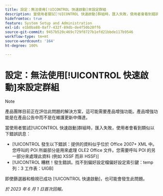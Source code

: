 ```yaml
---
title: 設定：無法使用[!UICONTROL 快速啟動]來設定群組
description: 當使用者嘗試[!UICONTROL 快速啟動]群組時，匯入失敗，使用者會看到錯誤訊息。
hidefromtoc: true
feature: System Setup and Administration
exl-id: e1b0ba88-0af7-432f-89db-de4f50b20ff6
source-git-commit: 9457b520c469c729f8727b1efd21bbde117b9546
workflow-type: tm+mt
source-wordcount: '164'
ht-degree: 100%

---
```


# 設定：無法使用[!UICONTROL 快速啟動]來設定群組

>[!NOTE]
>
>產品團隊目前正在評估此問題的解決方案，這可能需要產品增強功能。產品增強功能是在產品公告中而不是在維護更新中傳達。

當使用者嘗試[!UICONTROL 快速啟動]群組時，匯入失敗，使用者會看到類似以下錯誤訊息：

* [!UICONTROL 發生以下錯誤：提供的資料似乎位於 Office 2007+ XML 中。您呼叫的 POI 所屬部分是用來處理 OLE2 Office 文件。您需要呼叫 POI 的另一部分來處理此資料 (例如 XSSF 而非 HSSF)]
* [!UICONTROL 糟糕！發生錯誤。找不到偏好設定檔偏好設定索引鍵：temp 列：3 工作表：UIGB]

即使篩選器和檢視已成功 [!UICONTROL 快速啟動]，也可能會發生此問題。

_於 2023 年 6 月 1 日首次回報。_
